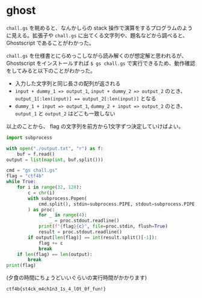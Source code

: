 # ghost

`chall.gs` を眺めると、なんかしらの stack 操作で演算をするプログラムのように見える。拡張子や `chall.gs` に出てくる文字列や、題名などから調べると、 Ghostscript であることがわかった。

`chall.gs` を仕様書とにらめっこしながら読み解くのが想定解と思われるが、 Ghostscript をインストールすれば `$ gs chall.gs` で実行できるため、動作確認をしてみると以下のことがわかった。

* 入力した文字列と同じ長さの配列が返される
* `input + dummy_1 => output_1`, `input + dummy_2 => output_2` のとき、`output_1[:len(input)] == output_2[:len(input)]` となる
* `dummy_1 + input => output_1`, `dummy_2 + input => output_2` のとき、`output_1` と `output_2` はどこも一致しない

以上のことから、 flag の文字列を前方から1文字ずつ決定していけばよい。

```python
import subprocess

with open("./output.txt", "r") as f:
    buf = f.read()
output = list(map(int, buf.split()))

cmd = "gs chall.gs"
flag = "ctf4b"
while True:
    for i in range(32, 128):
        c = chr(i)
        with subprocess.Popen(
            cmd.split(), stdin=subprocess.PIPE, stdout=subprocess.PIPE, text=True
        ) as proc:
            for _ in range(4):
                _ = proc.stdout.readline()
            print(f"{flag}{c}", file=proc.stdin, flush=True)
            result = proc.stdout.readline()
        if output[len(flag)] == int(result.split()[-1]):
            flag += c
            break
    if len(flag) == len(output):
        break
print(flag)
```

(夕食の時間にちょうどいいぐらいの実行時間がかかります)

`ctf4b{st4ck_m4ch1n3_1s_4_l0t_0f_fun!}`